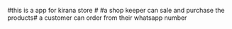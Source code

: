 #this is a app for kirana store #
#a shop keeper can sale and purchase the products#
a customer can order from their whatsapp number

